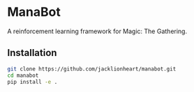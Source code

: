 # ManaBot

A reinforcement learning framework for Magic: The Gathering.

## Installation

```bash
git clone https://github.com/jacklionheart/manabot.git
cd manabot
pip install -e .
```